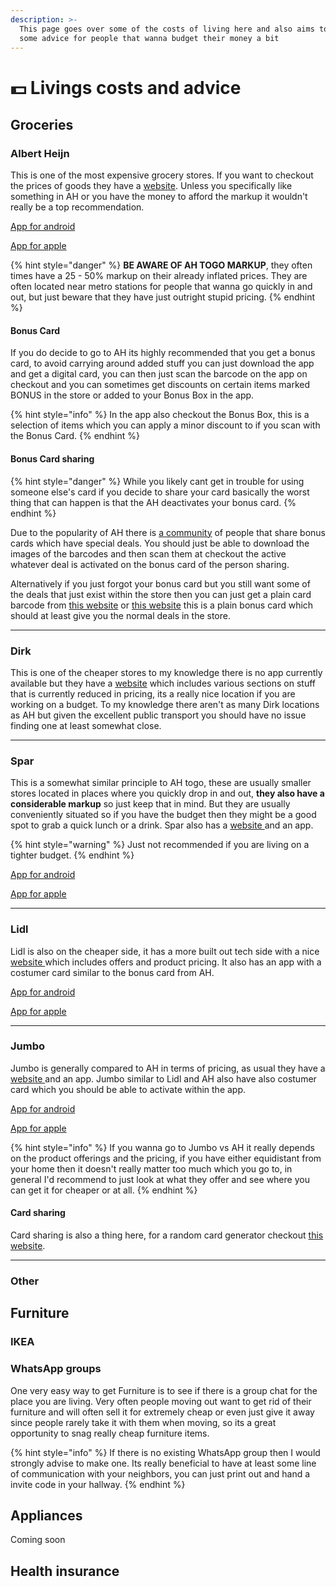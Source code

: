 ```yaml
---
description: >-
  This page goes over some of the costs of living here and also aims to provide
  some advice for people that wanna budget their money a bit
---
```


# 💵 Livings costs and advice

## Groceries

### Albert Heijn&#x20;

This is one of the most expensive grocery stores. If you want to checkout the prices of goods they have a [website](https://www.ah.nl/). Unless you specifically like something in AH or you have the money to afford the markup it wouldn't really be a top recommendation.

[App for android](https://play.google.com/store/apps/details?id=com.icemobile.albertheijn\&hl=nl\&pli=1)

[App for apple](https://apps.apple.com/nl/app/albert-heijn-supermarkt/id327535329)

{% hint style="danger" %}
**BE AWARE OF AH TOGO MARKUP**, they often times have a 25 - 50% markup on their already inflated prices. They are often located near metro stations for people that wanna go quickly in and out, but just beware that they have just outright stupid pricing.
{% endhint %}

#### Bonus Card

If you do decide to go to AH its highly recommended that you get a bonus card, to avoid carrying around added stuff you can just download the app and get a digital card, you can then just scan the barcode on the app on checkout and you can sometimes get discounts on certain items marked BONUS in the store or added to your Bonus Box in the app.&#x20;

{% hint style="info" %}
In the app also checkout the Bonus Box, this is a selection of items which you can apply a minor discount to if you scan with the Bonus Card.
{% endhint %}

#### Bonus Card sharing

{% hint style="danger" %}
While you likely cant get in trouble for using someone else's card if you decide to share your card basically the worst thing that can happen is that the AH deactivates your bonus card.
{% endhint %}

Due to the popularity of AH there is [a community](https://www.reddit.com/r/persoonlijkebonus/) of people that share bonus cards which have special deals. You should just be able to download the images of the barcodes and then scan them at checkout the active whatever deal is activated on the bonus card of the person sharing.

Alternatively if you just forgot your bonus card but you still want some of the deals that just exist within the store then you can just get a plain card barcode from [this website](https://bonuskaart-ah.nl/) or [this website](https://randombonuskaart.nl/) this is a plain bonus card which should at least give you the normal deals in the store.

***

### Dirk

This is one of the cheaper stores to my knowledge there is no app currently available but they have a [website](https://www.dirk.nl/) which includes various sections on stuff that is currently reduced in pricing, its a really nice location if you are working on a budget. To my knowledge there aren't as many Dirk locations as AH but given the excellent public transport you should have no issue finding one at least somewhat close.

***

### Spar

This is a somewhat similar principle to AH togo, these are usually smaller stores located in places where you quickly drop in and out, **they also have a considerable markup** so just keep that in mind. But they are usually conveniently situated so if you have the budget then they might be a good spot to grab a quick lunch or a drink. Spar also has a [website ](https://www.spar.nl/)and an app.

{% hint style="warning" %}
Just not recommended if you are living on a tighter budget.
{% endhint %}

[App for android](https://play.google.com/store/apps/details?id=no.norgesgruppen.apps.spar\&hl=nl)

[App for apple](https://apps.apple.com/nl/app/spar-plus/id491909828)

***

### Lidl

Lidl is also on the cheaper side, it has a more built out tech side with a nice [website ](https://www.lidl.nl/c/lidl-shop/s10008767)which includes offers and product pricing. It also has an app with a costumer card similar to the bonus card from AH.

[App for android](https://play.google.com/store/apps/details?id=com.lidl.eci.lidlplus\&hl=nl)

[App for apple](https://apps.apple.com/nl/app/lidl-plus/id1238611143)

***

### Jumbo

Jumbo is generally compared to AH in terms of pricing, as usual they have a [website ](https://www.jumbo.com/)and an app. Jumbo similar to Lidl and AH also have also costumer card which you should be able to activate within the app.

[App for android](https://play.google.com/store/apps/details?id=com.icemobile.jumboclient\&hl=nl)

[App for apple](https://apps.apple.com/nl/app/jumbo/id936150402)

{% hint style="info" %}
If you wanna go to Jumbo vs AH it really depends on the product offerings and the pricing, if you have either equidistant from your home then it doesn't really matter too much which you go to, in general I'd recommend to just look at what they offer and see where you can get it for cheaper or at all.
{% endhint %}

#### Card sharing

Card sharing is also a thing here, for a random card generator checkout [this website](https://randomextrapas.nl/).

***

### Other

## Furniture

### IKEA

### WhatsApp groups

One very easy way to get Furniture is to see if there is a group chat for the place you are living. Very often people moving out want to get rid of their furniture and will often sell it for extremely cheap or even just give it away since people rarely take it with them when moving, so its a great opportunity to snag really cheap furniture items.

{% hint style="info" %}
If there is no existing WhatsApp group then I would strongly advise to make one. Its really beneficial to have at least some line of communication with your neighbors, you can just print out and hand a invite code in your hallway.
{% endhint %}

## Appliances

Coming soon

## Health insurance

##

